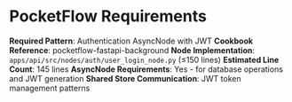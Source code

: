 # PocketFlow Requirements
**Required Pattern**: Authentication AsyncNode with JWT
**Cookbook Reference**: pocketflow-fastapi-background
**Node Implementation**: `apps/api/src/nodes/auth/user_login_node.py` (≤150 lines)
**Estimated Line Count**: 145 lines
**AsyncNode Requirements**: Yes - for database operations and JWT generation
**Shared Store Communication**: JWT token management patterns
